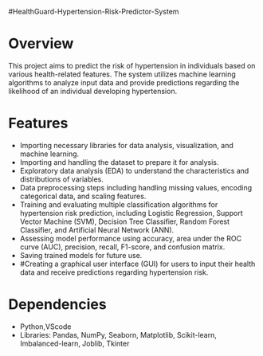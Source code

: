  #HealthGuard-Hypertension-Risk-Predictor-System
 

# Overview
This project aims to predict the risk of hypertension in individuals based on various health-related features. The system utilizes machine learning algorithms to analyze input data and provide predictions regarding the likelihood of an individual developing hypertension.

# Features
- Importing necessary libraries for data analysis, visualization, and machine learning.
- Importing and handling the dataset to prepare it for analysis.
- Exploratory data analysis (EDA) to understand the characteristics and distributions of variables.
- Data preprocessing steps including handling missing values, encoding categorical data, and scaling features.
- Training and evaluating multiple classification algorithms for hypertension risk prediction, including Logistic Regression, Support Vector Machine (SVM), Decision Tree Classifier, Random Forest Classifier, and Artificial Neural Network (ANN).
- Assessing model performance using accuracy, area under the ROC curve (AUC), precision, recall, F1-score, and confusion matrix.
- Saving trained models for future use.
- #Creating a graphical user interface (GUI) for users to input their health data and receive predictions regarding hypertension risk.



# Dependencies
- Python,VScode
- Libraries: Pandas, NumPy, Seaborn, Matplotlib, Scikit-learn, Imbalanced-learn, Joblib, Tkinter


